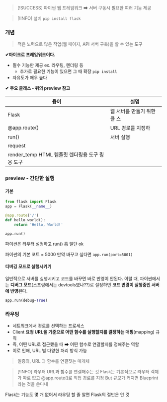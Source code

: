 
>[!SUCCESS]  파이썬 웹 프레임워크  ➡ 서버 구동시 필요한 여러 기능 제공 



> [!INFO] 설치 
> `pip install flask`
> 


### 개념
> 적은 노력으로 많은 작업(웹 페이지, API 서버 구축)을 할 수 있는 도구 

**✔마이크로 프레임워크이다.**
- 필수 기능만 제공 ex. 라우팅, 렌더링 등 
	- 추가로 필요한 기능이 있으면 그 때 확장 `pip install`
- 자유도가 매우 높다

**✔ 주요 클래스 - 뒤의 preview 참고** 

| 용어              | 설명                 |
| --------------- | ----------------- |
| Flask           | 웹 서버를 만들기 위한 클  스  |
| @app.route()    | URL 경로를 지정하        |
| run()           | 서버 실행              |
| request         |                    |
| render_temp HTML 템플릿 렌더링용 도구  링용 도구  |



### preview - 간단한 실행
#### 기본 
```python
from flask import Flask
app = Flask(__name__)

@app.route('/')
def hello_world():
    return 'Hello, World!'

app.run()
```
파이썬은 라우터 설정하고 run() 흠 일단 ok 

파이썬의 기본 포트 = 5000
만약 바꾸고 싶다면 `app.run(port=5001)`

#### 디버깅 모드로 실행시키기 
일반적으로 서버를 실행시키고 코드를 바꾸면 바로 반영이 안된다.
이럴 때, 파이썬에서는 **디버그 모드**(스프링에서는 devtools였나??)로 설정하면 **코드 변경이 실행중인 서버에 반영**된다. 
```python
app.run(debug=True)
```


### 라우팅 
- 네트워크에서 경로를 선택하는 프로세스
- Client **요청 URL을 기준으로 어떤 함수를 실행할지를 결정하는 매핑**(mapping) 규칙 
- 즉, 어떤 URL로 접근했을 때 ➡ 어떤 함수로 연결할지를 정해주는 역할 
- 이로 인해, URL 별 다양한 처리 방식 가능

> 일종의, URL 과 함수를 연결짓는 매개체

> [!INFO] 라우터 
>URL과 함수를 연결해주는 것 
>Flask는 기본적으로 라우터 객체가 따로 없고 @app.route()로 직접 경로를 지정 
>But 규모가 커지면 Blueprint라는 것을 쓴다내


Flask는 기능도 몇 개 없어서 라우팅 할 줄 알면 Flask의 절반은 안 것 


